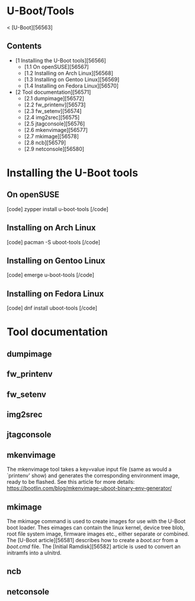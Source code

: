 # U-Boot/Tools
< [U-Boot][56563]
 
## Contents
  * [1 Installing the U-Boot tools][56566]
    * [1.1 On openSUSE][56567]
    * [1.2 Installing on Arch Linux][56568]
    * [1.3 Installing on Gentoo Linux][56569]
    * [1.4 Installing on Fedora Linux][56570]
  * [2 Tool documentation][56571]
    * [2.1 dumpimage][56572]
    * [2.2 fw_printenv][56573]
    * [2.3 fw_setenv][56574]
    * [2.4 img2srec][56575]
    * [2.5 jtagconsole][56576]
    * [2.6 mkenvimage][56577]
    * [2.7 mkimage][56578]
    * [2.8 ncb][56579]
    * [2.9 netconsole][56580]

# Installing the U-Boot tools
## On openSUSE
[code] 
    zypper install u-boot-tools
[/code]
## Installing on Arch Linux
[code] 
    pacman -S uboot-tools
[/code]
## Installing on Gentoo Linux
[code] 
    emerge u-boot-tools
[/code]
## Installing on Fedora Linux
[code] 
    dnf install uboot-tools
[/code]
# Tool documentation
## dumpimage
## fw_printenv
## fw_setenv
## img2srec
## jtagconsole
## mkenvimage
The mkenvimage tool takes a key=value input file (same as would a `printenv' show) and generates the corresponding environment image, ready to be flashed. See this article for more details: <https://bootlin.com/blog/mkenvimage-uboot-binary-env-generator/>
## mkimage
The mkimage command is used to create images for use with the U-Boot boot loader. Thes eimages can contain the linux kernel, device tree blob, root file system image, firmware images etc., either separate or combined. 
The [U-Boot article][56581] describes how to create a _boot.scr_ from a _boot.cmd_ file. The [Initial Ramdisk][56582] article is used to convert an initramfs into a uInitrd. 
  

## ncb
## netconsole
